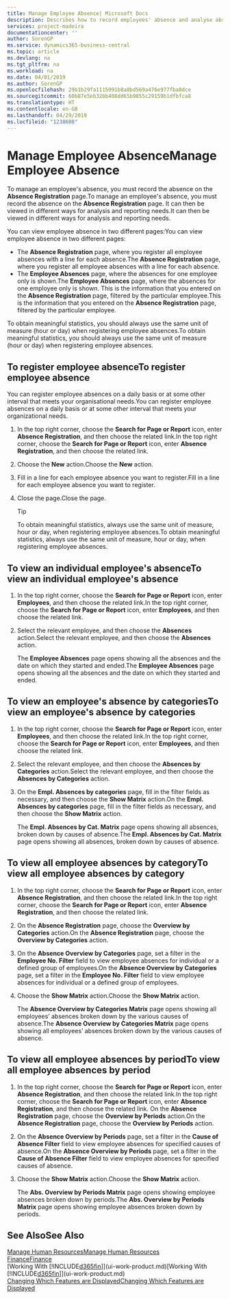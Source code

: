```yaml
---
title: Manage Employee Absence| Microsoft Docs
description: Describes how to record employees' absence and analyse absence statistics.
services: project-madeira
documentationcenter: ''
author: SorenGP
ms.service: dynamics365-business-central
ms.topic: article
ms.devlang: na
ms.tgt_pltfrm: na
ms.workload: na
ms.date: 04/01/2019
ms.author: SorenGP
ms.openlocfilehash: 29b1b29fa1115991b8a8bd569a476e977fba8dce
ms.sourcegitcommit: 60b87e5eb32bb408dd65b9855c29159b1dfbfca8
ms.translationtype: HT
ms.contentlocale: en-GB
ms.lasthandoff: 04/29/2019
ms.locfileid: "1238608"
---
```

# <a name="manage-employee-absence"></a><span data-ttu-id="01ea1-103">Manage Employee Absence</span><span class="sxs-lookup"><span data-stu-id="01ea1-103">Manage Employee Absence</span></span>
<span data-ttu-id="01ea1-104">To manage an employee's absence, you must record the absence on the **Absence Registration** page.</span><span class="sxs-lookup"><span data-stu-id="01ea1-104">To manage an employee's absence, you must record the absence on the **Absence Registration** page.</span></span> <span data-ttu-id="01ea1-105">It can then be viewed in different ways for analysis and reporting needs.</span><span class="sxs-lookup"><span data-stu-id="01ea1-105">It can then be viewed in different ways for analysis and reporting needs.</span></span>

<span data-ttu-id="01ea1-106">You can view employee absence in two different pages:</span><span class="sxs-lookup"><span data-stu-id="01ea1-106">You can view employee absence in two different pages:</span></span>

* <span data-ttu-id="01ea1-107">The **Absence Registration** page, where you register all employee absences with a line for each absence.</span><span class="sxs-lookup"><span data-stu-id="01ea1-107">The **Absence Registration** page, where you register all employee absences with a line for each absence.</span></span>
* <span data-ttu-id="01ea1-108">The **Employee Absences** page, where the absences for one employee only is shown.</span><span class="sxs-lookup"><span data-stu-id="01ea1-108">The **Employee Absences** page, where the absences for one employee only is shown.</span></span> <span data-ttu-id="01ea1-109">This is the information that you entered on the **Absence Registration** page, filtered by the particular employee.</span><span class="sxs-lookup"><span data-stu-id="01ea1-109">This is the information that you entered on the **Absence Registration** page, filtered by the particular employee.</span></span>

<span data-ttu-id="01ea1-110">To obtain meaningful statistics, you should always use the same unit of measure (hour or day) when registering employee absences.</span><span class="sxs-lookup"><span data-stu-id="01ea1-110">To obtain meaningful statistics, you should always use the same unit of measure (hour or day) when registering employee absences.</span></span>

## <a name="to-register-employee-absence"></a><span data-ttu-id="01ea1-111">To register employee absence</span><span class="sxs-lookup"><span data-stu-id="01ea1-111">To register employee absence</span></span>
<span data-ttu-id="01ea1-112">You can register employee absences on a daily basis or at some other interval that meets your organisational needs.</span><span class="sxs-lookup"><span data-stu-id="01ea1-112">You can register employee absences on a daily basis or at some other interval that meets your organizational needs.</span></span>

1. <span data-ttu-id="01ea1-113">In the top right corner, choose the **Search for Page or Report** icon, enter **Absence Registration**, and then choose the related link.</span><span class="sxs-lookup"><span data-stu-id="01ea1-113">In the top right corner, choose the **Search for Page or Report** icon, enter **Absence Registration**, and then choose the related link.</span></span>
2. <span data-ttu-id="01ea1-114">Choose the **New** action.</span><span class="sxs-lookup"><span data-stu-id="01ea1-114">Choose the **New** action.</span></span>
3. <span data-ttu-id="01ea1-115">Fill in a line for each employee absence you want to register.</span><span class="sxs-lookup"><span data-stu-id="01ea1-115">Fill in a line for each employee absence you want to register.</span></span>
4. <span data-ttu-id="01ea1-116">Close the page.</span><span class="sxs-lookup"><span data-stu-id="01ea1-116">Close the page.</span></span>

    > [!Tip]
    > <span data-ttu-id="01ea1-117">To obtain meaningful statistics, always use the same unit of measure, hour or day, when registering employee absences.</span><span class="sxs-lookup"><span data-stu-id="01ea1-117">To obtain meaningful statistics, always use the same unit of measure, hour or day, when registering employee absences.</span></span>

## <a name="to-view-an-individual-employees-absence"></a><span data-ttu-id="01ea1-118">To view an individual employee's absence</span><span class="sxs-lookup"><span data-stu-id="01ea1-118">To view an individual employee's absence</span></span>
1. <span data-ttu-id="01ea1-119">In the top right corner, choose the **Search for Page or Report** icon, enter **Employees**, and then choose the related link.</span><span class="sxs-lookup"><span data-stu-id="01ea1-119">In the top right corner, choose the **Search for Page or Report** icon, enter **Employees**, and then choose the related link.</span></span>
2. <span data-ttu-id="01ea1-120">Select the relevant employee, and then choose the **Absences** action.</span><span class="sxs-lookup"><span data-stu-id="01ea1-120">Select the relevant employee, and then choose the **Absences** action.</span></span>

    <span data-ttu-id="01ea1-121">The **Employee Absences** page opens showing all the absences and the date on which they started and ended.</span><span class="sxs-lookup"><span data-stu-id="01ea1-121">The **Employee Absences** page opens showing all the absences and the date on which they started and ended.</span></span>

## <a name="to-view-an-employees-absence-by-categories"></a><span data-ttu-id="01ea1-122">To view an employee's absence by categories</span><span class="sxs-lookup"><span data-stu-id="01ea1-122">To view an employee's absence by categories</span></span>
1. <span data-ttu-id="01ea1-123">In the top right corner, choose the **Search for Page or Report** icon, enter **Employees**, and then choose the related link.</span><span class="sxs-lookup"><span data-stu-id="01ea1-123">In the top right corner, choose the **Search for Page or Report** icon, enter **Employees**, and then choose the related link.</span></span>
2. <span data-ttu-id="01ea1-124">Select the relevant employee, and then choose the **Absences by Categories** action.</span><span class="sxs-lookup"><span data-stu-id="01ea1-124">Select the relevant employee, and then choose the **Absences by Categories** action.</span></span>
3. <span data-ttu-id="01ea1-125">On the **Empl. Absences by categories** page, fill in the filter fields as necessary, and then choose the **Show Matrix** action.</span><span class="sxs-lookup"><span data-stu-id="01ea1-125">On the **Empl. Absences by categories** page, fill in the filter fields as necessary, and then choose the **Show Matrix** action.</span></span>

    <span data-ttu-id="01ea1-126">The **Empl. Absences by Cat. Matrix** page opens showing all absences, broken down by causes of absence.</span><span class="sxs-lookup"><span data-stu-id="01ea1-126">The **Empl. Absences by Cat. Matrix** page opens showing all absences, broken down by causes of absence.</span></span>

## <a name="to-view-all-employee-absences-by-category"></a><span data-ttu-id="01ea1-127">To view all employee absences by category</span><span class="sxs-lookup"><span data-stu-id="01ea1-127">To view all employee absences by category</span></span>
1. <span data-ttu-id="01ea1-128">In the top right corner, choose the **Search for Page or Report** icon, enter **Absence Registration**, and then choose the related link.</span><span class="sxs-lookup"><span data-stu-id="01ea1-128">In the top right corner, choose the **Search for Page or Report** icon, enter **Absence Registration**, and then choose the related link.</span></span>
2. <span data-ttu-id="01ea1-129">On the **Absence Registration** page, choose the **Overview by Categories** action.</span><span class="sxs-lookup"><span data-stu-id="01ea1-129">On the **Absence Registration** page, choose the **Overview by Categories** action.</span></span>
3. <span data-ttu-id="01ea1-130">On the **Absence Overview by Categories** page, set a filter in the **Employee No. Filter** field to view employee absences for individual or a defined group of employees.</span><span class="sxs-lookup"><span data-stu-id="01ea1-130">On the **Absence Overview by Categories** page, set a filter in the **Employee No. Filter** field to view employee absences for individual or a defined group of employees.</span></span>
4. <span data-ttu-id="01ea1-131">Choose the **Show Matrix** action.</span><span class="sxs-lookup"><span data-stu-id="01ea1-131">Choose the **Show Matrix** action.</span></span>

    <span data-ttu-id="01ea1-132">The **Absence Overview by Categories Matrix** page opens showing all employees’ absences broken down by the various causes of absence.</span><span class="sxs-lookup"><span data-stu-id="01ea1-132">The **Absence Overview by Categories Matrix** page opens showing all employees’ absences broken down by the various causes of absence.</span></span>

## <a name="to-view-all-employee-absences-by-period"></a><span data-ttu-id="01ea1-133">To view all employee absences by period</span><span class="sxs-lookup"><span data-stu-id="01ea1-133">To view all employee absences by period</span></span>
1. <span data-ttu-id="01ea1-134">In the top right corner, choose the **Search for Page or Report** icon, enter **Absence Registration**, and then choose the related link.</span><span class="sxs-lookup"><span data-stu-id="01ea1-134">In the top right corner, choose the **Search for Page or Report** icon, enter **Absence Registration**, and then choose the related link.</span></span>
   <span data-ttu-id="01ea1-135">On the **Absence Registration** page, choose the **Overview by Periods** action.</span><span class="sxs-lookup"><span data-stu-id="01ea1-135">On the **Absence Registration** page, choose the **Overview by Periods** action.</span></span>
2. <span data-ttu-id="01ea1-136">On the **Absence Overview by Periods** page, set a filter in the **Cause of Absence Filter** field to view employee absences for specified causes of absence.</span><span class="sxs-lookup"><span data-stu-id="01ea1-136">On the **Absence Overview by Periods** page, set a filter in the **Cause of Absence Filter** field to view employee absences for specified causes of absence.</span></span>
3. <span data-ttu-id="01ea1-137">Choose the **Show Matrix** action.</span><span class="sxs-lookup"><span data-stu-id="01ea1-137">Choose the **Show Matrix** action.</span></span>

    <span data-ttu-id="01ea1-138">The **Abs. Overview by Periods Matrix** page opens showing employee absences broken down by periods.</span><span class="sxs-lookup"><span data-stu-id="01ea1-138">The **Abs. Overview by Periods Matrix** page opens showing employee absences broken down by periods.</span></span>

## <a name="see-also"></a><span data-ttu-id="01ea1-139">See Also</span><span class="sxs-lookup"><span data-stu-id="01ea1-139">See Also</span></span>
[<span data-ttu-id="01ea1-140">Manage Human Resources</span><span class="sxs-lookup"><span data-stu-id="01ea1-140">Manage Human Resources</span></span>](hr-manage-human-resources.md)  
[<span data-ttu-id="01ea1-141">Finance</span><span class="sxs-lookup"><span data-stu-id="01ea1-141">Finance</span></span>](finance.md)  
<span data-ttu-id="01ea1-142">[Working With [!INCLUDE[d365fin](includes/d365fin_md.md)]](ui-work-product.md)</span><span class="sxs-lookup"><span data-stu-id="01ea1-142">[Working With [!INCLUDE[d365fin](includes/d365fin_md.md)]](ui-work-product.md)</span></span>  
[<span data-ttu-id="01ea1-143">Changing Which Features are Displayed</span><span class="sxs-lookup"><span data-stu-id="01ea1-143">Changing Which Features are Displayed</span></span>](ui-experiences.md)
